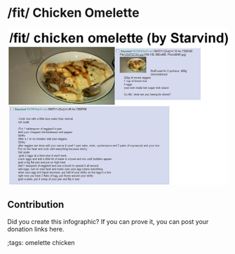 # /fit/ Chicken Omelette

![](fitpics/fit-chicken-omelette.webp)

## Contribution

Did you create this infographic? If you can prove it, you can post your donation links here. 

;tags: omelette chicken

